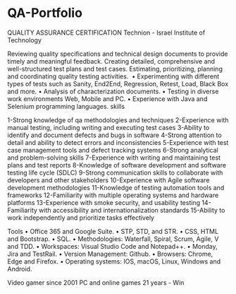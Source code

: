 # QA-Portfolio
QUALITY ASSURANCE CERTIFICATION
Technion - Israel Institute of Technology

Reviewing quality specifications and technical design documents to provide timely and meaningful feedback. Creating detailed, comprehensive and well-structured test plans and test cases. Estimating, prioritizing, planning and coordinating quality testing activities.
‏
• Experimenting with different types of tests such as
Sanity, End2End, Regression, Retest, Load, Black Box and more.
• Analysis of characterization documents.
• Testing in diverse work environments Web, Mobile and PC.
• Experience with Java and Selenium programming languages.
skills 


1-Strong knowledge of qa methodologies and techniques
2-Experience with manual testing, including writing and executing test cases
3-Ability to identify and document defects and bugs in software
4-Strong attention to detail and ability to detect errors and inconsistencies
5-Experience with test case management tools and defect tracking systems
6-Strong analytical and problem-solving skills
7-Experience with writing and maintaining test plans and test reports
8-Knowledge of software development and software testing life cycle (SDLC) 
9-Strong communication skills to collaborate with developers and other stakeholders
10-Experience with Agile software development methodologies
11-Knowledge of testing automation tools and frameworks
12-Familiarity with multiple operating systems and hardware platforms
13-Experience with smoke security, and usability testing
14-Familiarity with accessibility and internationalization standards
15-Ability to work independently and prioritize tasks effectively




Tools 
• Office 365 and Google Suite. 
• STP, STD, and STR.
• CSS, HTML and Bootstrap.
• SQL.
• Methodologies: Waterfall, Spiral, Scrum, Agile, V and TDD.
• Workspaces: Visual Studio Code and Notepad++.
• Monday, Jira and TestRail.
• Version Management: Github. 
• Browsers: Chrome, Edge and
Firefox.
• Operating systems: IOS, macOS,
Linux, Windows and Android.

Video gamer since 2001
PC and online games 21 years - Win
